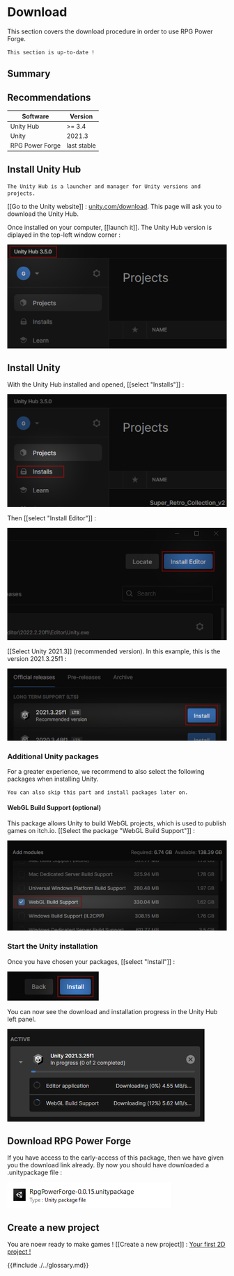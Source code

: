# Download

This section covers the download procedure in order to use RPG Power Forge.

```admonish tip title="Oh yeah"
This section is up-to-date !
```

## Summary

## Recommendations
Software | Version |
--- | --- 
Unity Hub | >= 3.4
Unity | 2021.3
RPG Power Forge | last stable

## Install Unity Hub

```admonish title="What is the Unity Hub ?"
The Unity Hub is a launcher and manager for Unity versions and projects.
```

[[Go to the Unity website]] : [unity.com/download](https://unity.com/download). This page will ask you to download the Unity Hub.

Once installed on your computer, [[launch it]]. The Unity Hub version is diplayed in the top-left window corner :

![unity_hub_version.png](./../../../../media/download/unity_hub_version.png)

## Install Unity

With the Unity Hub installed and opened, [[select "Installs"]] :

![install_button.png](./../../../../media/download/install_button.png)

Then [[select "Install Editor"]] :

![install_editor_button.png](./../../../../media/download/install_editor_button.png)

[[Select Unity 2021.3]] (recommended version). In this example, this is the version 2021.3.25f1 :

![install_unity_version.png](./../../../../media/download/install_unity_version.png)

### Additional Unity packages

For a greater experience, we recommend to also select the following packages when installing Unity.

```admonish
You can also skip this part and install packages later on.
```

#### WebGL Build Support (optional)

This package allows Unity to build WebGL projects, which is used to publish games on itch.io. [[Select the package "WebGL Build Support"]] :

![install_webgl.png](./../../../../media/download/install_webgl.png)

### Start the Unity installation

Once you have chosen your packages, [[select "Install"]] :

![install_progress.png](./../../../../media/download/install_unity_with_packages.png)

You can now see the download and installation progress in the Unity Hub left panel.

![install_progress.png](./../../../../media/download/install_progress.png)

## Download RPG Power Forge

If you have access to the early-access of this package, then we have given you the download link already. By now you should have downloaded a .unitypackage file :

![rpf_unitypackage.png](./../../../../media/download/rpf_unitypackage.png)


## Create a new project

You are noew ready to make games ! [[Create a new project]] : [Your first 2D project !](./new_project.md)

{{#include ./../glossary.md}}
